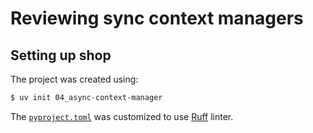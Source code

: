 # Reviewing sync context managers

## Setting up shop

The project was created using:

```bash
$ uv init 04_async-context-manager
```

The [`pyproject.toml`](pyproject.toml) was customized to use [Ruff](https://docs.astral.sh/ruff) linter.